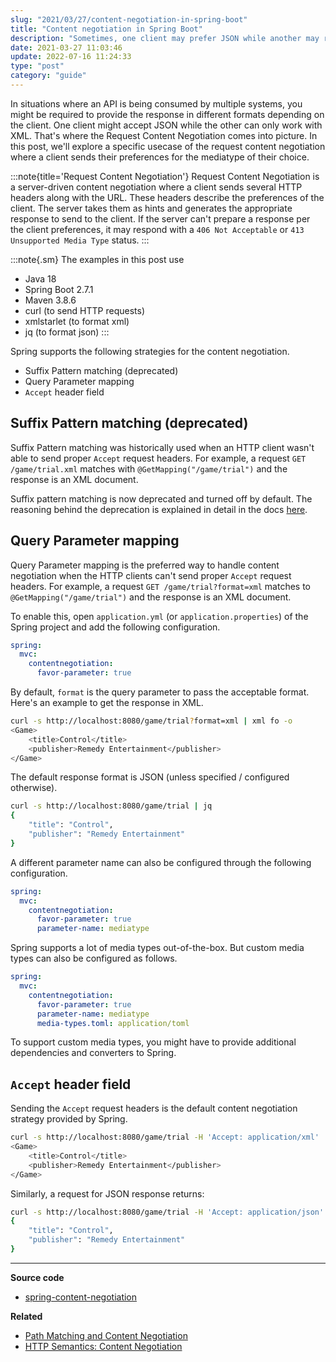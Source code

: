 ```yaml
---
slug: "2021/03/27/content-negotiation-in-spring-boot"
title: "Content negotiation in Spring Boot"
description: "Sometimes, one client may prefer JSON while another may require XML response from your API. Discover how to deliver responses in different formats based on the client's requirements using Spring Boot."
date: 2021-03-27 11:03:46
update: 2022-07-16 11:24:33
type: "post"
category: "guide"
---
```


In situations where an API is being consumed by multiple systems, you might be required to provide the response in different formats depending on the client. One client might accept JSON while the other can only work with XML. That's where the Request Content Negotiation comes into picture. In this post, we'll explore a specific usecase of the request content negotiation where a client sends their preferences for the mediatype of their choice.

:::note{title='Request Content Negotiation'}
Request Content Negotiation is a server-driven content negotiation where a client sends several HTTP headers along with the URL. These headers describe the preferences of the client. The server takes them as hints and generates the appropriate response to send to the client. If the server can't prepare a response per the client preferences, it may respond with a `406 Not Acceptable` or `413 Unsupported Media Type` status.
:::

:::note{.sm}
The examples in this post use

- Java 18
- Spring Boot 2.7.1
- Maven 3.8.6
- curl (to send HTTP requests)
- xmlstarlet (to format xml)
- jq (to format json)
:::

Spring supports the following strategies for the content negotiation.

- Suffix Pattern matching (deprecated)
- Query Parameter mapping
- `Accept` header field

## Suffix Pattern matching (deprecated)

Suffix Pattern matching was historically used when an HTTP client wasn't able to send proper `Accept` request headers. For example, a request `GET /game/trial.xml` matches with `@GetMapping("/game/trial")` and the response is an XML document.

Suffix pattern matching is now deprecated and turned off by default. The reasoning behind the deprecation is explained in detail in the docs [here](https://docs.spring.io/spring-framework/docs/5.3.19/reference/html/web.html#mvc-ann-requestmapping-suffix-pattern-match).

## Query Parameter mapping

Query Parameter mapping is the preferred way to handle content negotiation when the HTTP clients can't send proper `Accept` request headers. For example, a request `GET /game/trial?format=xml` matches to `@GetMapping("/game/trial")` and the response is an XML document.

To enable this, open `application.yml` (or `application.properties`) of the Spring project and add the following configuration.

```yml
spring:
  mvc:
    contentnegotiation:
      favor-parameter: true
```

By default, `format` is the query parameter to pass the acceptable format. Here's an example to get the response in XML.

```sh prompt{1}
curl -s http://localhost:8080/game/trial?format=xml | xml fo -o
<Game>
	<title>Control</title>
	<publisher>Remedy Entertainment</publisher>
</Game>
```

The default response format is JSON (unless specified / configured otherwise).

```sh prompt{1}
curl -s http://localhost:8080/game/trial | jq
{
	"title": "Control",
	"publisher": "Remedy Entertainment"
}
```

A different parameter name can also be configured through the following configuration.

```yml
spring:
  mvc:
    contentnegotiation:
      favor-parameter: true
      parameter-name: mediatype
```

Spring supports a lot of media types out-of-the-box. But custom media types can also be configured as follows.

```yml
spring:
  mvc:
    contentnegotiation:
      favor-parameter: true
      parameter-name: mediatype
      media-types.toml: application/toml
```

To support custom media types, you might have to provide additional dependencies and converters to Spring.

## `Accept` header field

Sending the `Accept` request headers is the default content negotiation strategy provided by Spring.

```sh prompt{1}
curl -s http://localhost:8080/game/trial -H 'Accept: application/xml' | xml fo -o
<Game>
	<title>Control</title>
	<publisher>Remedy Entertainment</publisher>
</Game>
```

Similarly, a request for JSON response returns:

```sh prompt{1}
curl -s http://localhost:8080/game/trial -H 'Accept: application/json' | jq
{
	"title": "Control",
	"publisher": "Remedy Entertainment"
}
```

---

**Source code**

- [spring-content-negotiation](https://github.com/Microflash/guides/tree/main/spring/spring-content-negotiation)

**Related**

- [Path Matching and Content Negotiation](https://docs.spring.io/spring-boot/docs/current/reference/html/web.html#web.servlet.spring-mvc.content-negotiation)
- [HTTP Semantics: Content Negotiation](https://www.rfc-editor.org/rfc/rfc9110.html#name-content-negotiation)
